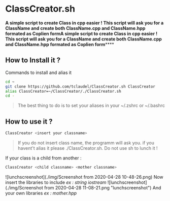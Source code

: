 # ClassCreator.sh

**A simple script to create Class in cpp easier !
This script will ask you for a ClassName and create both ClassName.cpp and ClassName.hpp formated as Coplien formA simple script to create Class in cpp easier !
This script will ask you for a ClassName and create both ClassName.cpp and ClassName.hpp formated as Coplien form******

## How to Install it ?

Commands to install and alias it
```bash
cd ~
git clone https://github.com/tclaudel/ClassCreator.sh ClassCreator
alias ClassCreator=~/ClassCreator/./ClassCreator.sh
cd -
```
> The best thing to do is to set your aliases in your ~/.zshrc or ~/.bashrc

## How to use it ?
```bash
ClassCreator <insert your classname>
```
>If you do not insert class name, the programm will ask you.
> if you havent't alias it please ./ClassCreator.sh. Do not use sh to lunch it !

If your class is a child from another :
```bash
ClassCreator <child classname> <mother classname>
```
![lunchscreenshot](./img/Screenshot from 2020-04-28 10-48-26.png)
Now insert the libraries to include *ex : string iostream*
![lunchscreenshot](./img/Screenshot from 2020-04-28 11-08-21.png "lunchscreenshot")
And your own libraries *ex : mother.hpp*
